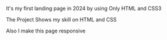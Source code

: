 It's my first landing page in 2024 by using Only HTML and CSS3

The Project Shows my skill on HTML and CSS

Also I make this page responsive
